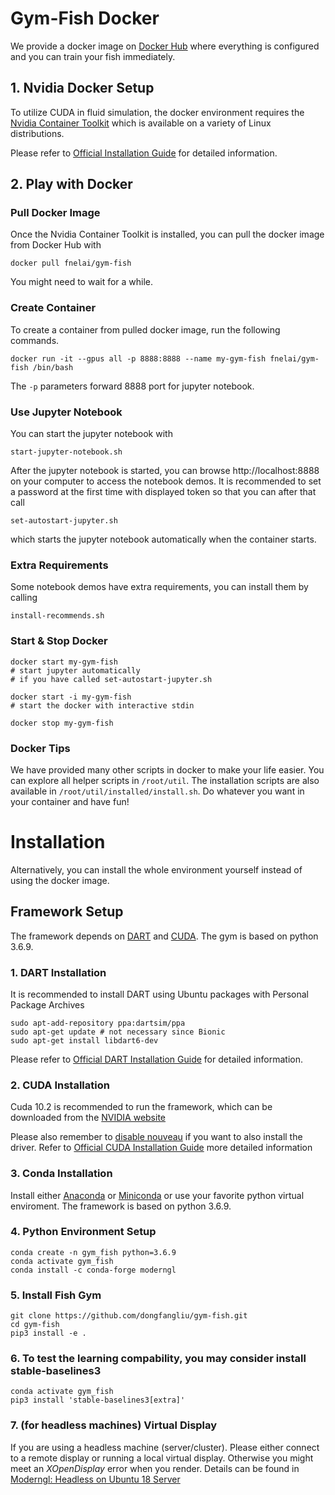 # Gym-Fish Docker
We provide a docker image on [Docker Hub](https://hub.docker.com/repository/docker/fnelai/gym-fish) where everything is configured and you can train your fish immediately.

## 1. Nvidia Docker Setup
To utilize CUDA in fluid simulation, the docker environment requires the [Nvidia Container Toolkit](https://github.com/NVIDIA/nvidia-docker) which is available on a variety of Linux distributions. 

Please refer to [Official Installation Guide](https://docs.nvidia.com/datacenter/cloud-native/container-toolkit/install-guide.html) for detailed information.

## 2. Play with Docker

### Pull Docker Image
Once the Nvidia Container Toolkit is installed, you can pull the docker image from Docker Hub with  

```
docker pull fnelai/gym-fish
```

You might need to wait for a while.

### Create Container
To create a container from pulled docker image, run the following commands.

```
docker run -it --gpus all -p 8888:8888 --name my-gym-fish fnelai/gym-fish /bin/bash
```

The `-p` parameters forward 8888 port for jupyter notebook.

### Use Jupyter Notebook
You can start the jupyter notebook with

```
start-jupyter-notebook.sh
```

After the jupyter notebook is started, you can browse http://localhost:8888 on your computer to access the notebook demos. It is recommended to set a password at the first time with displayed token so that you can after that call

```
set-autostart-jupyter.sh
```

which starts the jupyter notebook automatically when the container starts.

### Extra Requirements
Some notebook demos have extra requirements, you can install them by calling

```
install-recommends.sh
```

### Start & Stop Docker
```
docker start my-gym-fish 
# start jupyter automatically 
# if you have called set-autostart-jupyter.sh
```
```
docker start -i my-gym-fish
# start the docker with interactive stdin
```
```
docker stop my-gym-fish
```

### Docker Tips
We have provided many other scripts in docker to make your life easier. You can explore all helper scripts in `/root/util`. The installation scripts are also available in `/root/util/installed/install.sh`. Do whatever you want in your container and have fun!


# Installation

Alternatively, you can install the whole environment yourself instead of using the docker image. 

## Framework Setup
The framework depends on [DART](https://github.com/dartsim/dart) and [CUDA](https://developer.nvidia.com/cuda-toolkit). The gym is based on python 3.6.9.

### 1. DART Installation

It is recommended to install DART using Ubuntu packages with Personal Package Archives
```
sudo apt-add-repository ppa:dartsim/ppa
sudo apt-get update # not necessary since Bionic
sudo apt-get install libdart6-dev
```
Please refer to [Official DART Installation Guide](http://dartsim.github.io/install_dart_on_ubuntu.html) for detailed information.

### 2. CUDA Installation
Cuda 10.2 is recommended to run the framework, which can be downloaded from the [NVIDIA website](https://developer.nvidia.com/cuda-10.2-download-archive?target_os=Linux&target_arch=x86_64&target_distro=Ubuntu&target_version=1804&target_type=runfilelocal)

Please also remember to [disable nouveau](https://docs.nvidia.com/cuda/cuda-installation-guide-linux/index.html#runfile-nouveau) if you want to also install the driver. Refer to [Official CUDA Installation Guide](https://docs.nvidia.com/cuda/cuda-installation-guide-linux/index.html) more detailed information

### 3. Conda Installation
Install either [Anaconda](https://www.anaconda.com/products/individual#Anaconda%20Installers) or [Miniconda](https://docs.conda.io/en/latest/miniconda.html) or use your favorite python virtual enviroment. The framework is based on python 3.6.9.

### 4. Python Environment Setup
```shell
conda create -n gym_fish python=3.6.9
conda activate gym_fish
conda install -c conda-forge moderngl
```

### 5. Install Fish Gym
```shell
git clone https://github.com/dongfangliu/gym-fish.git
cd gym-fish
pip3 install -e .
```

### 6. To test the learning compability, you may consider install stable-baselines3
```shell
conda activate gym_fish
pip3 install 'stable-baselines3[extra]'
```

### 7. (for headless machines) Virtual Display
If you are using a headless machine (server/cluster). Please either connect to a remote display or running a local virtual display. Otherwise you might meet an *XOpenDisplay* error when you render. Details can be found in [Moderngl: Headless on Ubuntu 18 Server](https://moderngl.readthedocs.io/en/latest/techniques/headless_ubuntu_18_server.html)


<!-- ## Install dependencies

The only necessary dependency is [DART](https://github.com/dartsim/dart) and [CUDA](https://developer.nvidia.com/cuda-toolkit).
For DART installation, please refer to [Here](https://dartsim.github.io/install_dart_on_ubuntu.html).
We highly recommend to use latest version of DART and CUDA, specifically, DART 6.10.1 and CUDA 11.0 .

*Note for headless machines (server/cluster), please install dependencies for running a virtual display for scene rendering*
```shell
sudo apt install python3-pip mesa-utils libegl1-mesa xvfb
```

## Python Environment Setup
```shell
conda create -n gym_fish python=3.6.9
conda activate gym_fish
conda install -c conda-forge moderngl
```

## Install Fish Gym
```shell
git clone https://github.com/dongfangliu/gym-fish.git
cd gym-fish
pip3 install -e .
```

## Install stable-baselines3
To test the learning compability, you may consider install stable-baselines3
```shell
conda activate gym_fish
pip3 install 'stable-baselines3[extra]'
``` -->